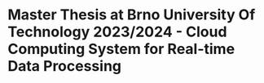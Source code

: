 # Master Thesis at Brno University Of Technology 2023/2024 - Cloud Computing System for Real-time Data Processing
